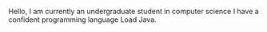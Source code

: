 Hello, I am currently an undergraduate student in computer science 
I have a confident programming language Load Java.
